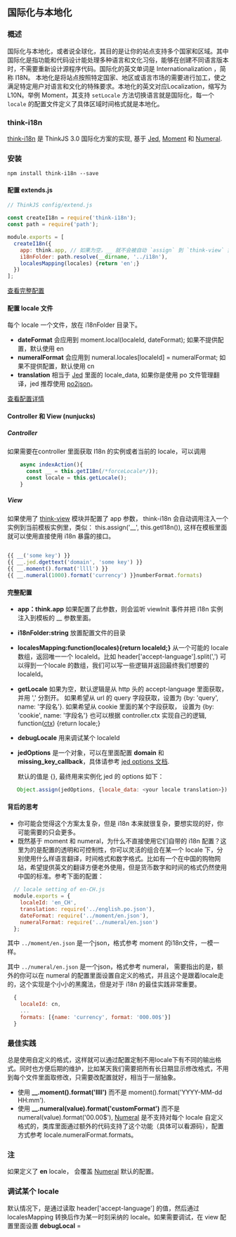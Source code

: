 ## 国际化与本地化

### 概述
国际化与本地化，或者说全球化，其目的是让你的站点支持多个国家和区域。其中国际化是指功能和代码设计能处理多种语言和文化习俗，能够在创建不同语言版本时，不需要重新设计源程序代码。国际化的英文单词是 Internationalization ，简称 I18N。 本地化是将站点按照特定国家、地区或语言市场的需要进行加工，使之满足特定用户对语言和文化的特殊要求。本地化的英文对应Localization，缩写为L10N。举例 Moment，其支持 `setLocale` 方法切换语言就是国际化，每一个 `locale` 的配置文件定义了具体区域时间格式就是本地化。

### think-i18n

[think-i18n](https://github.com/thinkjs/think-i18n) 是 ThinkJS 3.0 国际化方案的实现, 基于 [Jed](https://github.com/messageformat/Jed), [Moment](https://github.com/moment/moment/) 和 [Numeral](https://github.com/adamwdraper/Numeral-js).

### 安装
    npm install think-i18n --save

#### 配置 extends.js


```js
// ThinkJS config/extend.js

const createI18n = require('think-i18n');
const path = require('path');

module.exports = [
  createI18n({
    app: think.app, // 如果为空，__ 就不会被自动 `assign` 到 `think-view` 实例
    i18nFolder: path.resolve(__dirname, '../i18n'),
    localesMapping(locales) {return 'en';}
  })
];

```
[查看完整配置](#完整配置)

#### 配置 locale 文件

 每个 locale 一个文件，放在 i18nFolder 目录下。

- **dateFormat** 会应用到 moment.local(localeId, dateFormat); 如果不提供配置，默认使用 en
- **numeralFormat** 会应用到 numeral.locales[localeId] = numeralFormat; 如果不提供配置，默认使用 cn
- **translation** 相当于 [Jed](https://github.com/messageformat/Jed) 里面的 locale_data, 如果你是使用 po 文件管理翻译，jed 推荐使用 [po2json](https://www.npmjs.com/package/po2json)。

[查看配置详情](https://github.com/thinkjs/think-i18n/blob/master/i18n_example/en.js)


#### Controller 和 View (nunjucks)

#####  Controller

如果需要在controller 里面获取 I18n 的实例或者当前的 locale，可以调用

```js
    async indexAction(){
      const __ = this.getI18n(/*forceLocale*/));
      const locale = this.getLocale();
    }
```

#####  View

如果使用了 [think-view](https://github.com/thinkjs/think-view) 模块并配置了 app 参数， think-i18n 会自动调用注入一个实例到当前模板实例里，类似： this.assign('__', this.getI18n()), 这样在模板里面就可以使用直接使用 i18n 暴露的接口。

```js

{{ __('some key') }}
{{ __.jed.dgettext('domain', 'some key') }}
{{ __.moment().format('llll') }}
{{ __.numeral(1000).format('currency') }}numberFormat.formats)

```

#### 完整配置
- **app：think.app**
  如果配置了此参数，则会监听 viewInit 事件并把 i18n 实例注入到模板的 __ 参数里面。
- **i18nFolder:string**
  放置配置文件的目录
- **localesMapping:function(locales){return localeId;}**
  从一个可能的 locale 数组，返回唯一一个 localeId。比如 header['accept-language'].split(',') 可以得到一个locale 的数组，我们可以写一些逻辑并返回最终我们想要的 localeId。
- **getLocale**
  如果为空，默认逻辑是从 http 头的 accept-language 里面获取，并用 ',' 分割开。
  如果希望从 url 的 query 字段获取，设置为 {by: 'query', name: '字段名'}.
  如果希望从 cookie 里面的某个字段获取， 设置为 {by: 'cookie', name: '字段名'}
  也可以根据 controller.ctx 实现自己的逻辑, function([ctx](https://github.com/koajs/koa/blob/master/docs/api/context.md)) {return locale;}

- **debugLocale**
  用来调试某个 localeId

- **jedOptions**
  是一个对象，可以在里面配置 **domain** 和 **missing_key_callback**，具体请参考 [jed options 文档](http://messageformat.github.io/Jed/).

  默认的值是 {}, 最终用来实例化 jed 的 options 如下：

``` js
   Object.assign(jedOptions, {locale_data: <your locale translation>})
```

#### 背后的思考
- 你可能会觉得这个方案太复杂，但是 i18n 本来就很复杂，要想实现的好，你可能需要的只会更多。
- 既然基于 moment 和 numeral，为什么不直接使用它们自带的 i18n 配置？这里为的是配置的透明和可控制性，你可以灵活的组合在某一个 locale 下，分别使用什么样语言翻译，时间格式和数字格式。比如有一个在中国的购物网站，希望提供英文的翻译方便老外使用，但是货币数字和时间的格式仍然使用中国的标准。参考下面的配置：

```javascript
  // locale setting of en-CH.js
  module.exports = {
    localeId: 'en_CH',
    translation: require('../english.po.json'),
    dateFormat: require('../moment/en.json'),
    numeralFormat: require('../numeral/en.json')
  };
```
其中 `../moment/en.json` 是一个json，格式参考 moment 的i18n文件，一模一样。

其中 `../numeral/en.json` 是一个json，格式参考 numeral， 需要指出的是，额外的你可以在 numeral 的配置里面设置自定义的格式，并且这个是跟着locale走的，这个实现是个小小的黑魔法，但是对于 i18n 的最佳实践非常重要。

``` js
  {
    localeId: cn,
    ...
    formats: [{name: 'currency', format: '000.00$'}]
  }
```


### 最佳实践

总是使用自定义的格式，这样就可以通过配置定制不用locale下有不同的输出格式。同时也方便后期的维护，比如某天我们需要把所有长日期显示修改格式，不用到每个文件里面取修改，只需要改配置就好，相当于一层抽象。

  - 使用 **__.moment().format('llll')** 而不是 moment().format('YYYY-MM-dd HH:mm').
  - 使用 **__.numeral(value).format('customFormat')** 而不是 numeral(value).format('00.00$'), [Numeral](https://github.com/adamwdraper/Numeral-js) 是不支持对每个 locale 自定义格式的，类库里面通过额外的代码支持了这个功能（具体可以看源码），配置方式参考 locale.numeralFormat.formats。


### 注
如果定义了 **en** locale， 会覆盖 [Numeral](https://github.com/adamwdraper/Numeral-js) 默认的配置。

### 调试某个 locale
  默认情况下，是通过读取 header['accept-language'] 的值，然后通过 localesMapping 转换后作为某一时刻采纳的 locale。如果需要调试，在 view 配置里面设置 **debugLocal** = <locale>
